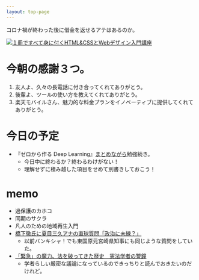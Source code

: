 ```yaml
---
layout: top-page
---
```


コロナ禍が終わった後に借金を返せるアテはあるのか。

[![１冊ですべて身に付くHTML&CSSとWebデザイン入門講座](https://images-na.ssl-images-amazon.com/images/P/B07PS1ZJN6.09.LZZZZZZZ)](https://amazon.jp/dp/B07PS1ZJN6)



# 今朝の感謝３つ。

1. 友人よ、久々の長電話に付き合ってくれてありがとう。
2. 後輩よ、ツールの使い方を教えてくれてありがとう。
3. 楽天モバイルさん、魅力的な料金プランをイノベーティブに提供してくれてありがとう。


# 今日の予定

* 『ゼロから作る Deep Learning』[まとめながら](https://github.com/izudon/izudon.github.io/wiki/ゼロから作る-Deep-Learning)勉強続き。
  * 今日中に終わるか？終わるわけがない！
  * 理解せずに積み越した項目をせめて別書きしておこう！


# memo

* 過保護のカホコ
* 同期のサクラ
* 凡人のための地域再生入門
* [橋下徹氏に夏目三久アナの直球質問「政治に未練？」](https://www.sponichi.co.jp/entertainment/news/2020/04/21/kiji/20200421s00041000211000c.html)
  * 以前バンキシャ！でも東国原元宮崎県知事にも同じような質問をしていた。
* [「緊急」の魔力、法を破ってきた歴史　憲法学者の警鐘](https://digital.asahi.com/articles/ASN4K3CQ3N4BUPQJ00C.html)
  * 学者らしい厳密な議論になっているのできっちりと読んでおきたいのだけれど。

